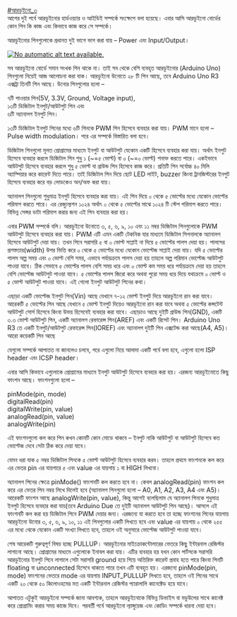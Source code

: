 [\#আরডুইনো\_৩](https://web.facebook.com/hashtag/%E0%A6%86%E0%A6%B0%E0%A6%A1%E0%A7%81%E0%A6%87%E0%A6%A8%E0%A7%8B_%E0%A7%A9?source=feed_text&story_id=1376608155749793)  
 আগের দুই পর্বে আরডুইনোর হার্ডওয়্যার ও আইডিই সম্পর্কে সংক্ষেপে বলা হয়েছে। এবার আসি আরডুইনো বোর্ডের কোন পিন কি কাজ এবং কিভাবে কাজ করে সে সম্পর্কে।

 আরডুইনোর পিনগুলোকে প্রধানত দুই ভাগে ভাগ করা যায় – Power এবং Input/Output।



[![](https://scontent.fdac1-1.fna.fbcdn.net/v/t1.0-0/p480x480/17309592_1376608155749793_1027058690197844361_n.jpg?_nc_eui2=v1%3AAeGH6JFb4bzEvewUaoH2lCq7PyGniOsAk1cMV0SF1Z892VH15W2ep9al6pVlvcpMfspYvluj8AHziXnMDrIbMxK0M2cBjbMbLx9Ca5tRoM13wQ&oh=a35d401083fa2e8ce14fc67731f999f0&oe=594CAD94 "No automatic alt text available.")](https://web.facebook.com/MekTekBD/photos/a.1362379693839306.1073741826.1213521965391747/1376608155749793/?type=3)

 সব আরডুইনো বোর্ডে সমান সংখক পিন থাকে না। তাই সব থেকে বেশি ব্যবহৃত আরডুইনোর \(Arduino Uno\) পিনগুলো নিয়েই আজ আলোচনা করা যাক। আরডুইনো উনোতে ২৮ টি পিন আছে, তবে Arduino Uno R3 এক্সট্রা তিনটি পিন আছে। উনোর পিনগুলোর হলো –

 ৭টি পাওয়ার পিন\(5V, 3.3V, Ground, Voltage input\),  
 ১৩টি ডিজিটাল ইনপুট/আউটপুট পিন এবং  
 ৬টি অ্যানালগ ইনপুট পিন।

 ১৩টি ডিজিটাল ইনপুট পিনের মধ্যে ৬টি পিনকে PWM পিন হিসেবে ব্যবহার করা যায়। PWM মানে হলো – Pulse width modulation। পরে এর সম্পর্কে বিস্তারিত বলা হবে।

 ডিজিটাল পিনগুলো মূলত প্রোগ্রামের মাধ্যমে ইনপুট বা আউটপুট যেকোন একটি হিসেবে ব্যবহার করা যায়। অর্থাৎ ইনপুট হিসেবে ব্যবহার করলে ডিজিটাল পিন শুধু ১ \(~=৫ ভোল্ট\) বা ০ \(~=০ ভোল্ট\) শনাক্ত করতে পারে। একইভাবে আউটপুট হিসেবে ব্যবহার করলে শুধু ৫ ভোল্ট বা গ্রাউন্ড পিন হিসেবে কাজ করে। প্রতিটি পিন সর্বোচ্চ ৪০ মিলি অ্যাম্পিয়ার করে কারেন্ট দিতে পারে। তাই ডিজিটাল পিন দিয়ে ছোট LED লাইট, buzzer কিংবা ট্রানজিস্টরের ইনপুট হিসেবে ব্যবহার করে বড় লোডকেও অন/অফ করা যায়।

 অ্যানালগ পিনগুলো শুধুমাত্র ইনপুট হিসেবে ব্যবহার করা যায়। এই পিন দিয়ে ০ থেকে ৫ ভোল্টের মধ্যে যেকোন ভোল্টের পরিমাপ করতে পারে। এর রেজ্যুল্যশন ১০২৪ অর্থাৎ ০ থেকে ৫ ভোল্টের মাঝে ১০২৪ টি স্টেপ পরিমাপ করতে পারে। বিভিন্ন সেন্সর ডাটা পরিমাপ করার জন্য এই পিন ব্যবহার করা হয়।

 এবার PWM সম্পর্কে বলি। আরডুইনো উনোতে ৩, ৫, ৬, ৯, ১০ এবং ১১ নম্বর ডিজিটাল পিনগুলোকে PWM আউটপুট হিসেবে ব্যবহার করা যায়। PWM এটি এমন একটি টেকনিক যার মাধ্যমে ডিজিটাল সিগনালকে অ্যানালগ হিসেবে আউটপুট দেয়া যায়। তখন পিনে সরাসরি ৫ বা ০ ভোল্ট সাপ্লাই না দিয়ে ৫ ভোল্টের পালস দেয়া হয়। পালসের প্রশস্ততার\(width\) উপর ভিত্তি করে ০ থেকে ৫ ভোল্টের মধ্যে যেকোন ভোল্টেজ সাপ্লাই দেয়া যায়। যদি ৫ ভোল্টের পালস অল্প সময় এবং ০ ভোল্ট বেশি সময়, এভাবে পর্যায়ক্রমে পালস দেয়া হয় তাহলে অল্প পরিমান ভোল্টেজ আউটপুট পাওয়া যাবে। ঠিক সেভাবে ৫ ভোল্টের পালস বেশি সময় ধরে এবং ০ ভোল্ট কম সময় ধরে পর্যায়ক্রমে দেয়া হয় তাহলে বেশি ভোল্টেজ আউটপুট পাওয়া যাবে। ৫ ভোল্টের পালস জিরো করে অথবা পুরো সময় ধরে দিয়ে যথাক্রমে ০ ভোল্ট ও ৫ ভোল্ট আউটপুট পাওয়া যাবে। এই গেলো ইনপুট আউটপুট পিনের কথা।

 এছাড়া একটি ভোল্টেজ ইনপুট পিন\(Vin\) আছে যেখানে ৭-১২ ভোল্ট ইনপুট দিয়ে আরডুইনো রান করা যাবে। আরেকটি ৫ ভোল্টের পিন আছে যেখানে ৫ ভোল্ট ইনপুট দিয়েও আরডুইনো রান করা যাবে অথবা ৫ ভোল্টের কন্সটেন্ট আউটপুট সোর্স হিসেবে কিংবা উভয় হিসেবেই ব্যবহার করা যাবে। এছাড়াও আছে দুইটি গ্রাউন্ড পিন\(GND\), একটি ৩.৩ ভোল্ট আউটপুট পিন, একটি অ্যানালগ রেফারেন্স পিন\(AREF\) এবং একটি রিসেট পিন। Arduino Uno R3 তে একটি ইনপুট/আউটপুট রেফারেন্স পিন\(IOREF\) এবং অ্যানালগ দুইটি পিন এক্সটেন্ড করা আছে\(A4, A5\)। আরো কয়েকটি পিন আছে

 যেগুলো সম্পর্কে আপাতত না জানলেও চলবে, পরে এগুলো নিয়ে আলাদা একটি পর্বে বলা হবে, এগুলো হলো ISP header এবং ICSP header।

 এবার আসি কিভাবে এগুলোকে প্রোগ্রামের মাধ্যমে ইনপুট আউটপুট হিসেবে ব্যবহার করা হয়। এরজন্য আরডুইনোতে কিছু ফাংশন আছে। ফাংশনগুলো হলো –

 pinMode\(pin, mode\)  
 digitalRead\(pin\)  
 digitalWrite\(pin, value\)  
 analogRead\(pin, value\)  
 analogWrite\(pin\)

 এই ফাংশনগুলো কল করে পিন কখন কোনটি কোন মোডে থাকবে – ইনপুট নাকি আউটপুট বা আউটপুট হিসেবে কত ভোল্টেজ দেবে সেটা ঠিক করে দেয়া যাবে।

 যেমন ধরা যাক ৫ নম্বর ডিজিটাল পিনকে ৫ ভোল্ট আউটপুট হিসেবে ব্যবহার করব। তাহলে প্রথমে ফাংশনকে কল করে এর ভেতর pin এর যায়গারে ৫ এবং value এর যায়গায় ১ বা HIGH লিখবো।

 অ্যানালগ পিনের ক্ষেত্রে pinMode\(\) ফাংশনটি কল করতে হবে না। কেবল analogRead\(pin\) ফাংশন কল করে এর ভেতর পিন নম্বর লিখে দিলেই হবে \(অ্যানালগ পিনগুলো হলো – A0, A1, A2, A3, A4 এবং A5\)। আরেকটি ফাংশন আছে analogWrite\(pin, value\), কিন্তু আগেই বলেছিলাম যে অ্যানালগ পিনকে শুধুমাত্র ইনপুট হিসেবে ব্যবহার করা যায়\(তবে Arduino Due তে দুইটি অ্যানালগ আউটপুট পিন আছে\)। আসলে এই ফাংশনটি কল করা হয় ডিজিটাল পিনে PWM দেয়ার জন্য। এরজন্যে যা করতে হবে তা হচ্ছে ফাংশনের পিনের যায়গায় আরডুইনো উনোর ৩, ৫, ৬, ৯, ১০, ১১ এই পিনগুলোর একটি লিখতে হবে এবং value এর যায়গায় ০ থেকে ২৫৫ এর মধ্যে থেকে যেকোন একটি সংখ্যা লিখতে হবে, তাহলে ওই অনুসারে ভোল্টেজ আউটপুট পাওয়া যাবে।

 শেষ আরেকটি গুরুত্বপূর্ণ বিষয় হচ্ছে PULLUP। আরডুইনোর মাইক্রোকন্টোলারের ভেতরে কিছু ইন্টারনাল রেজিস্টর লাগানো আছে। প্রোগ্রামের মাধ্যমে এগুলোকে ইনাবল করা যায়। এটির ব্যবহার হয় যখন কোন পার্টসকে সরাসরি আরডুইনোর ইনপুট পিনে লাগালে সেটা সরাসরি ground হয়ে গিয়ে অতিরিক্ত কারেন্ট প্রবাহ হতে পারে কিংবা পিনটি floating বা unconnected হিসেবে থাকতে পারে তখন এটি ব্যবহৃত হয়। এরজন্যে pinMode\(pin, mode\) ফাংশনের ভেতরে mode এর যায়গায় INPUT\_PULLUP লিখতে হবে, তাহলে ওই পিনের সাথে একটি ২০ থেকে ৫০ কিলোওহমের মত একটি ইন্টারনাল রেজিস্টর প্যারালালি কানেক্টেড হয়ে যাবে।

 আপাতত এটুকুই আরডুইনো সম্পর্কে জানা আবশ্যক, তাহলে আরডুইনোকে বিভিন্ন ডিভাইস বা মডুউলের সাথে কানেক্ট করে প্রোগ্রামিং করার সময় কাজে দিবে। পরবর্তী পর্বে আরডুইনো ল্যাঙ্গুয়েজ এবং কোডিং সম্পর্কে ধারনা দেয়া হবে।


